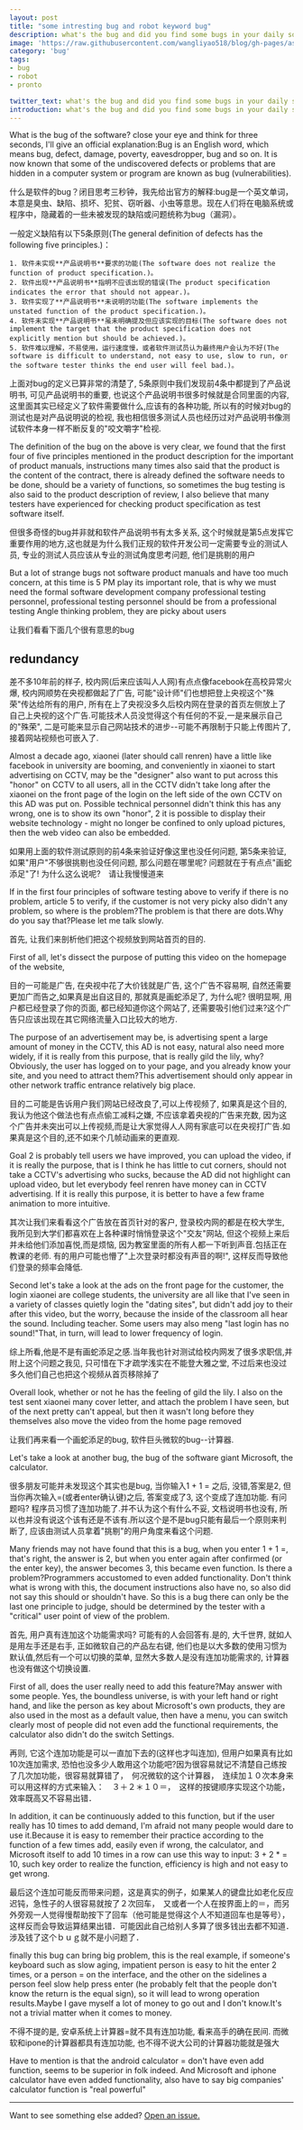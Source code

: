 ```yaml
---
layout: post
title: "some intresting bug and robot keyword bug"
description: what's the bug and did you find some bugs in your daily software? what's the robot keyword bug? is't the same thing with software bug? in this article I'll show you.
image: 'https://raw.githubusercontent.com/wangliyao518/blog/gh-pages/assets/img/bug.jpg'
category: 'bug'
tags:
- bug
- robot
- pronto

twitter_text: what's the bug and did you find some bugs in your daily software?
introduction: what's the bug and did you find some bugs in your daily software? what's the robot keyword bug?
---
```


What is the bug of the software? close your eye and think for three seconds, I'll give an official explanation:Bug is an English word, which means bug, defect, damage, poverty, eavesdropper, bug and so on. It is now known that some of the undiscovered defects or problems that are hidden in a computer system or program are known as bug (vulnerabilities).

什么是软件的bug？闭目思考三秒钟，我先给出官方的解释:bug是一个英文单词，本意是臭虫、缺陷、损坏、犯贫、窃听器、小虫等意思。现在人们将在电脑系统或程序中，隐藏着的一些未被发现的缺陷或问题统称为bug（漏洞）。

一般定义缺陷有以下5条原则(The general definition of defects has the following five principles.)：

    1. 软件未实现**产品说明书**要求的功能(The software does not realize the function of product specification.)。
    2. 软件出现**产品说明书**指明不应该出现的错误(The product specification indicates the error that should not appear.)。
    3. 软件实现了**产品说明书**未说明的功能(The software implements the unstated function of the product specification.)。
    4. 软件未实现**产品说明书**虽未明确提及但应该实现的目标(The software does not implement the target that the product specification does not explicitly mention but should be achieved.)。
    5. 软件难以理解，不易使用，运行速度慢，或者软件测试员认为最终用户会认为不好(The software is difficult to understand, not easy to use, slow to run, or the software tester thinks the end user will feel bad.)。



上面对bug的定义已算非常的清楚了, 5条原则中我们发现前4条中都提到了产品说明书, 可见产品说明书的重要, 也说这个产品说明书很多时候就是合同里面的内容, 这里面其实已经定义了软件需要做什么,应该有的各种功能, 所以有的时候对bug的测试也是对产品说明说的检视, 我也相信很多测试人员也经历过对产品说明书像测试软件本身一样不断反复的"咬文嚼字"检视.

The definition of the bug on the above is very clear, we found that the first four of five principles mentioned in the product description for the important of product manuals, instructions many times also said that the product is the content of the contract, there is already defined the software needs to be done, should be a variety of functions, so sometimes the bug testing is also said to the product description of review, I also believe that many testers have experienced for checking product specification as test software itself.

但很多奇怪的bug并非就和软件产品说明书有太多关系, 这个时候就是第5点发挥它重要作用的地方,这也就是为什么我们正规的软件开发公司一定需要专业的测试人员, 专业的测试人员应该从专业的测试角度思考问题, 他们是挑剔的用户

But a lot of strange bugs not software product manuals and have too much concern, at this time is 5 PM play its important role, that is why we must need the formal software development company professional testing personnel, professional testing personnel should be from a professional testing Angle thinking problem, they are picky about users


让我们看看下面几个很有意思的bug


## redundancy
差不多10年前的样子, 校内网(后来应该叫人人网)有点点像facebook在高校异常火爆, 校内网顺势在央视都做起了广告, 可能"设计师"们也想把登上央视这个"殊荣"传达给所有的用户, 所有在上了央视没多久后校内网在登录的首页左侧放上了自己上央视的这个广告.可能技术人员没觉得这个有任何的不妥,一是来展示自己的"殊荣", 二是可能来显示自己网站技术的进步--可能不再限制于只能上传图片了,接着网站视频也可嵌入了.

Almost a decade ago, xiaonei (later should call renren) have a little like facebook in university are booming, and conveniently in xiaonei to start advertising on CCTV, may be the "designer" also want to put across this "honor" on CCTV to all users, all in the CCTV didn't take long after the xiaonei on the front page of the login on the left side of the own CCTV on this AD was put on. Possible technical personnel didn't think this has any wrong, one is to show its own "honor", 2 it is possible to display their website technology - might no longer be confined to only upload pictures, then the web video can also be embedded.

如果用上面的软件测试原则的前4条来验证好像这里也没任何问题, 第5条来验证,如果"用户"不够很挑剔也没任何问题, 那么问题在哪里呢? 问题就在于有点点"画蛇添足"了! 为什么这么说呢?　请让我慢慢道来

If in the first four principles of software testing above to verify if there is no problem, article 5 to verify, if the customer is not very picky also didn't any problem, so where is the problem?The problem is that there are dots.Why do you say that?Please let me talk slowly.

首先, 让我们来剖析他们把这个视频放到网站首页的目的.

First of all, let's dissect the purpose of putting this video on the homepage of the website,


目的一可能是广告, 在央视中花了大价钱就是广告, 这个广告不容易啊, 自然还需要更加广而告之,如果真是出自这目的, 那就真是画蛇添足了, 为什么呢? 很明显啊, 用户都已经登录了你的页面, 都已经知道你这个网站了, 还需要吸引他们过来?这个广告只应该出现在其它网络流量入口比较大的地方.

The purpose of an advertisement may be, is advertising spent a large amount of money in the CCTV, this AD is not easy, natural also need more widely, if it is really from this purpose, that is really gild the lily, why?Obviously, the user has logged on to your page, and you already know your site, and you need to attract them?This advertisement should only appear in other network traffic entrance relatively big place.


目的二可能是告诉用户我们网站已经改良了,可以上传视频了, 如果真是这个目的, 我认为他这个做法也有点点偷工减料之嫌, 不应该拿着央视的广告来充数, 因为这个广告并未突出可以上传视频,而是让大家觉得人人网有家底可以在央视打广告.如果真是这个目的,还不如来个几帧动画来的更直观.

Goal 2 is probably tell users we have improved, you can upload the video, if it is really the purpose, that is I think he has little to cut corners, should not take a CCTV's advertising who sucks, because the AD did not highlight can upload video, but let everybody feel renren have money can in CCTV advertising. If it is really this purpose, it is better to have a few frame animation to more intuitive.


其次让我们来看看这个广告放在首页针对的客户, 登录校内网的都是在校大学生, 我所见到大学们都喜欢在上各种课时悄悄登录这个"交友"网站, 但这个视频上来后并未给他们添加喜悦,而是烦恼, 因为教室里面的所有人都一下听到声音.包括正在教课的老师. 有的用户可能也懵了"上次登录时都没有声音的啊!", 这样反而导致他们登录的频率会降低.

Second let's take a look at the ads on the front page for the customer, the login xiaonei are college students, the university are all like that I've seen in a variety of classes quietly login the "dating sites", but didn't add joy to their after this video, but the worry, because the inside of the classroom all hear the sound. Including teacher. Some users may also meng "last login has no sound!"That, in turn, will lead to lower frequency of login.

综上所看,他是不是有画蛇添足之感.当年我也针对测试给校内网发了很多求职信,并附上这个问题之我见, 只可惜在下才疏学浅实在不能登大雅之堂, 不过后来也没过多久他们自己也把这个视频从首页移除掉了

Overall look, whether or not he has the feeling of gild the lily. I also on the test sent xiaonei many cover letter, and attach the problem I have seen, but of the next pretty can't appeal, but then it wasn't long before they themselves also move the video from the home page removed



让我们再来看一个画蛇添足的bug, 软件巨头微软的bug--计算器.

Let's take a look at another bug, the bug of the software giant Microsoft, the calculator.

很多朋友可能并未发现这个其实也是bug, 当你输入1 + 1 = 之后, 没错,答案是2, 但当你再次输入=(或者enter确认键)之后, 答案变成了3, 这个变成了连加功能. 有问题吗? 程序员习惯了连加功能了.并不认为这个有什么不妥, 文档说明书也没有, 所以也并没有说这个该有还是不该有.所以这个是不是bug只能有最后一个原则来判断了, 应该由测试人员拿着"挑剔"的用户角度来看这个问题.

Many friends may not have found that this is a bug, when you enter 1 + 1 =, that's right, the answer is 2, but when you enter again after confirmed (or the enter key), the answer becomes 3, this became even function. Is there a problem?Programmers accustomed to even added functionality. Don't think what is wrong with this, the document instructions also have no, so also did not say this should or shouldn't have. So this is a bug there can only be the last one principle to judge, should be determined by the tester with a "critical" user point of view of the problem.

首先, 用户真有连加这个功能需求吗? 可能有的人会回答有.是的, 大千世界, 就如人是用左手还是右手, 正如微软自己的产品左右键, 他们也是以大多数的使用习惯为默认值,然后有一个可以切换的菜单, 显然大多数人是没有连加功能需求的, 计算器也没有做这个切换设置.

First of all, does the user really need to add this feature?May answer with some people. Yes, the boundless universe, is with your left hand or right hand, and like the person as key about Microsoft's own products, they are also used in the most as a default value, then have a menu, you can switch clearly most of people did not even add the functional requirements, the calculator also didn't do the switch Settings.

再则, 它这个连加功能是可以一直加下去的(这样也才叫连加), 但用户如果真有比如10次连加需求, 恐怕也没多少人敢用这个功能吧?因为很容易就记不清楚自己练按了几次加功能，很容易就算错了，　何况微软的这个计算器，　连续加１０次本身来可以用这样的方式来输入：　３＋２＊１０＝，　这样的按键顺序实现这个功能，效率既高又不容易出错．

In addition, it can be continuously added to this function, but if the user really has 10 times to add demand, I'm afraid not many people would dare to use it.Because it is easy to remember their practice according to the function of a few times add, easily even if wrong, the calculator, and Microsoft itself to add 10 times in a row can use this way to input: 3 + 2 * = 10, such key order to realize the function, efficiency is high and not easy to get wrong.

最后这个连加可能反而带来问题，这是真实的例子，如果某人的键盘比如老化反应迟钝，急性子的人很容易就按了２次回车，　又或者一个人在按界面上的＝，而另外旁观一人觉得慢帮助按下了回车（他可能是觉得这个人不知道回车也是等号），这样反而会导致运算结果出错．可能因此自己给别人多算了很多钱出去都不知道．涉及钱了这个ｂｕｇ就不是小问题了．

finally this bug can bring big problem, this is the real example, if someone's keyboard such as slow aging, impatient person is easy to hit the enter 2 times, or a person = on the interface, and the other on the sidelines a person feel slow help press enter (he probably felt that the people don't know the return is the equal sign), so it will lead to wrong operation results.Maybe I gave myself a lot of money to go out and I don't know.It's not a trivial matter when it comes to money.

不得不提的是, 安卓系统上计算器=就不具有连加功能, 看来高手的确在民间. 而微软和ipone的计算器都具有连加功能, 也不得不说大公司的计算器功能就是强大

Have to mention is that the android calculator = don't have even add function, seems to be superior in folk indeed. And Microsoft and iphone calculator have even added functionality, also have to say big companies' calculator function is "real powerful"

-----

Want to see something else added? <a href="https://github.com/wangliyao518/blog/issues/new">Open an issue.</a>
